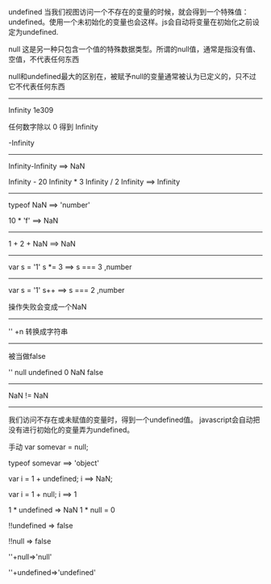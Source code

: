 undefined 当我们视图访问一个不存在的变量的时候，就会得到一个特殊值：undefined。使用一个未初始化的变量也会这样。js会自动将变量在初始化之前设定为undefined.

null 这是另一种只包含一个值的特殊数据类型。所谓的null值，通常是指没有值、空值，不代表任何东西

null和undefined最大的区别在，被赋予null的变量通常被认为已定义的，只不过它不代表任何东西

---

Infinity 1e309

任何数字除以 0 得到 Infinity

-Infinity

---

Infinity-Infinity ==> NaN

Infinity - 20  Infinity * 3  Infinity / 2  Infinity ==> Infinity

---

typeof NaN ==> 'number'

10 * 'f' ==> NaN

---

1 + 2 + NaN ==> NaN

---

var s = '1' s *= 3  ==> s === 3 ,number

---

var s = '1' s++ ==> s === 2 ,number

操作失败会变成一个NaN

---

'' +n 转换成字符串

---

被当做false

'' null undefined 0 NaN false

---

NaN != NaN

---

我们访问不存在或未赋值的变量时，得到一个undefined值。 javascript会自动把没有进行初始化的变量弄为undefined。

手动 var somevar = null;

typeof somevar ==> 'object'

var i = 1 + undefined; i ==> NaN;

var i = 1 + null; i ==> 1

1 * undefined => NaN
1 * null = 0

!!undefined => false

!!null => false

''+null=>'null'

''+undefined=>'undefined'
